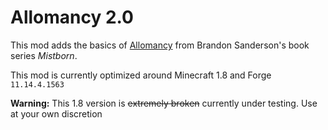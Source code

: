Allomancy 2.0
=========

This mod adds the basics of [Allomancy](http://coppermind.net/wiki/Allomancy) from Brandon Sanderson's book series *Mistborn*. 

This mod is currently optimized around Minecraft 1.8 and Forge `11.14.4.1563`


**Warning:** This 1.8 version is ~~extremely broken~~ currently under testing. Use at your own discretion 